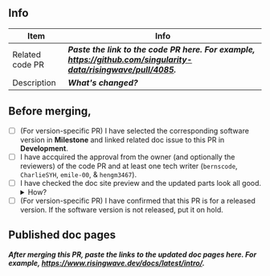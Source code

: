 ## Info
  
  |Item|Info|
  |----|----|
  |Related code PR|***Paste the link to the code PR here. For example, https://github.com/singularity-data/risingwave/pull/4085.***|
  |Description|***What's changed?***|

## Before merging,
  - [ ] (For version-specific PR) I have selected the corresponding software version in **Milestone** and linked related doc issue to this PR in **Development**. 
  - [ ] I have accquired the approval from the owner (and optionally the reviewers) of the code PR and at least one tech writer (`bernscode`, `CharlieSYH`, `emile-00`, & `hengm3467`). 
  - [ ] I have checked the doc site preview and the updated parts look all good. <details><summary>How?</summary><img width="852" alt="image" src="https://user-images.githubusercontent.com/100549427/180817529-5ab18ea5-f36b-4663-8002-a43d511be7ab.png"></details>
  - [ ] (For version-specific PR) I have confirmed that this PR is for a released version. If the software version is not released, put it on hold.

## Published doc pages
  ***After merging this PR, paste the links to the updated doc pages here. For example, https://www.risingwave.dev/docs/latest/intro/.***
  
  
